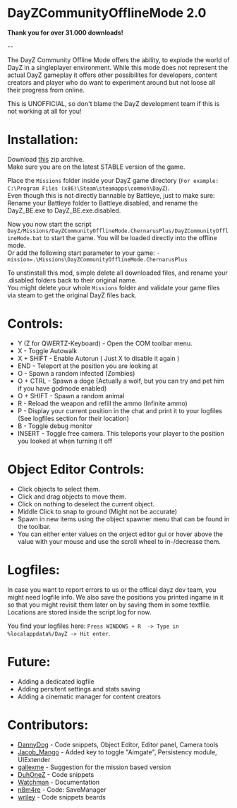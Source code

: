# DayZCommunityOfflineMode 2.0

**Thank you for over 31.000 downloads!**  

-- 

The DayZ Community Offline Mode offers the ability, to explode the world of DayZ in a singleplayer environment. While this mode does not represent the actual DayZ gameplay it offers other possibilites for developers, content creators and player who do want to experiment around but not loose all their progress from online.

This is UNOFFICIAL, so don't blame the DayZ development team if this is not working at all for you!

# Installation:
Download [this](https://github.com/Arkensor/DayZCommunityOfflineMode/releases/download/v2.0/DayZ.Community.OfflineMode.zip) zip archive.  
Make sure you are on the latest STABLE version of the game.

Place the ```Missions``` folder inside your DayZ game directory (```For example: C:\Program Files (x86)\Steam\steamapps\common\DayZ```).  
Even though this is not directly bannable by Battleye, just to make sure: Rename your Battleye folder to Battleye.disabled, and rename the DayZ_BE.exe to DayZ_BE.exe.disabled.

Now you now start the script ```DayZ/Missions/DayZCommunityOfflineMode.ChernarusPlus/DayZCommunityOfflineMode.bat``` to start the game. You will be loaded directly into the offline mode.  
Or add the following start parameter to your game: ```-mission=.\Missions\DayZCommunityOfflineMode.ChernarusPlus```

To unstinstall this mod, simple delete all downloaded files, and rename your .disabled folders back to their original name.   
You might delete your whole ```Missions``` folder and validate your game files via steam to get the original DayZ files back.

# Controls:
* Y (Z for QWERTZ-Keyboard) - Open the COM toolbar menu.
* X - Toggle Autowalk
* X + SHIFT - Enable Autorun ( Just X to disable it again )
* END - Teleport at the position you are looking at
* O - Spawn a random infected (Zombies)
* O + CTRL - Spawn a doge (Actually a wolf, but you can try and pet him if you have godmode enabled)
* O + SHIFT - Spawn a random animal
* R - Reload the weapon and refill the ammo (Infinite ammo)
* P - Display your current position in the chat and print it to your logfiles (See logfiles section for their location)
* B - Toggle debug monitor
* INSERT - Toggle free camera. This teleports your player to the position you looked at when turning it off

# Object Editor Controls:  
* Click objects to select them.  
* Click and drag objects to move them.
* Click on nothing to deselect the current object.
* Middle Click to snap to ground (Might not be accurate)
* Spawn in new items using the object spawner menu that can be found in the toolbar.
* You can either enter values on the onject editor gui or hover above the value with your mouse and use the scroll wheel to in-/decrease them.

# Logfiles:
In case you want to report errors to us or the offical dayz dev team, you might need logfile info.
We also save the positions you printed ingame in it so that you might revisit them later on by saving them in some textfile.
Locations are stored inside the script.log for now.

You find your logfiles here: ```Press WINDOWS + R  -> Type in %localappdata%/DayZ -> Hit enter```. 

# Future:
* Adding a dedicated logfile
* Adding persitent settings and stats saving
* Adding a cinematic manager for content creators

# Contributors:
* [DannyDog](https://github.com/DannyDog) - Code snippets, Object Editor, Editor panel, Camera tools
* [Jacob_Mango](https://github.com/Jacob-Mango) - Added key to toggle "Aimgate", Persistency module, UIExtender
* [gallexme](https://github.com/gallexme) - Suggestion for the mission based version
* [DuhOneZ](https://twitter.com/DuhOneZ) - Code snippets
* [Watchman](https://twitter.com/watchman113) - Documentation
* [n8m4re](https://github.com/n8m4re) - Code: SaveManager
* [wriley](https://github.com/wriley) - Code snippets beards
